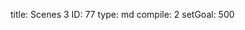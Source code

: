 title:          Scenes 3
ID:             77
type:           md
compile:        2
setGoal:        500


